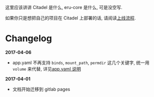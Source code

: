 这里应该讲讲 Citadel 是什么, eru-core 是什么, 可是没空写.

如果你只是想把自己的项目在 Citadel 上部署的话, 请阅读[上线流程](docs/user-docs/setup.md).

Changelog
==========

__2017-04-06__

  + app.yaml 不再支持 `binds`, `mount_path`, `permdir` 这几个关键字, 统一用 `volume` 来代替, 详见[app.yaml 说明](docs/user-docs/specs.md#卧槽好长啊快解释一下)

__2017-04-01__

  + 文档开始迁移到 gitlab pages

